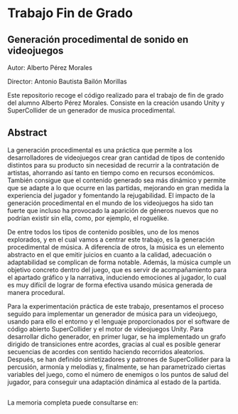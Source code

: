 # Trabajo Fin de Grado 
## Generación procedimental de sonido en videojuegos
Autor: Alberto Pérez Morales

Director: Antonio Bautista Bailón Morillas

Este repositorio recoge el código realizado para el trabajo de fin de grado del alumno Alberto Pérez Morales. Consiste en la creación usando Unity y SuperCollider de un generador de musica procedimental.

## Abstract
La generación procedimental es una práctica que permite a los desarrolladores de videojuegos crear gran cantidad de tipos de contenido distintos para su producto sin necesidad de recurrir a la contratación de artistas, ahorrando así tanto en tiempo como en recursos económicos. También consigue que el contenido generado sea más dinámico y permite que se adapte a lo que ocurre en las partidas, mejorando en gran medida la experiencia del jugador y fomentando la rejugabilidad. El impacto de la generación procedimental en el mundo de los videojuegos ha sido tan fuerte que incluso ha provocado la aparición de géneros nuevos que no podrían existir sin ella, como, por ejemplo, el roguelike.

De entre todos los tipos de contenido posibles, uno de los menos explorados, y en el cual vamos a centrar este trabajo, es la generación procedimental de música. A diferencia de otros, la música es un elemento abstracto en el que emitir juicios en cuanto a la calidad, adecuación o adaptabilidad se complican de forma notable. Además, la música cumple un objetivo concreto dentro del juego, que es servir de acompañamiento para el apartado gráfico y la narrativa, induciendo emociones al jugador, lo cual es muy difícil de lograr de forma efectiva usando música generada de manera procedural.

Para la experimentación práctica de este trabajo, presentamos el proceso seguido para implementar un generador de música para un videojuego, usando para ello el entorno y el lenguaje proporcionados por el software de código abierto SuperCollider y el motor de videojuegos Unity. Para desarrollar dicho generador, en primer lugar, se ha implementado un grafo dirigido de transiciones entre acordes, gracias al cual es posible generar secuencias de acordes con sentido haciendo recorridos aleatorios. Después, se han definido sintetizadores y patrones de SuperCollider para la percusión, armonía y melodías y, finalmente, se han parametrizado ciertas variables del juego, como el número de enemigos o los puntos de salud del jugador, para conseguir una adaptación dinámica al estado de la partida.

##
La memoria completa puede consultarse en: 



